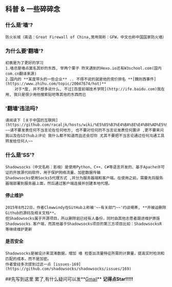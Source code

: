 ## 科普 & 一些碎碎念
### 什么是'墙'?
    防火长城（英语：Great Firewall of China,常用简称：GFW，中文也称中国国家防火墙）
### 为什么要'翻墙'?
    初衷是为了更好的学习
    1.墙总是墙点莫名其妙的东西, 举两个栗子 昨天遇到的Hexo.io还有W3school.com(国内com.cn翻译来源)
    2.国内的 **某度带头的一些企业** .. 不得不说的就是他的竞价排名 **[魏则西事件](https://www.zhihu.com/topic/20047674/hot)**
        对于*度, 并不想多说什么, 不过[百度前端技术学院](http://ife.baidu.com)我在用, 我只是很少用他搜索贴吧等其他的东西而已
### '翻墙'违法吗?
    请阅读下 [关于中国的互联网](https://github.com/racaljk/hosts/wiki/%E5%85%B3%E4%BA%8E%E4%B8%AD%E5%9B%BD%E7%9A%84%E4%BA%92%E8%81%94%E7%BD%91)
    ~~请不要发表任何不当言论在任何地方, 也不要对任何的不当言论发表任何置评 ,更不要来问我以及在GIthub上评论 我什么都不知道而且还会怼你 尤其不要把不当言论通过任何沟通工具转发给任何人~~
### 什么是'SS'?
    Shadowsocks（中文名称：影梭）是使用Python、C++、C#等语言开发的、基于Apache许可证的开放源代码软件，用于保护网络流量、加密数据传输
    Shadowsocks使用Socks5代理方式 ,并分为服务器端和客户端。在使用之前，需要先将服务器端部署到服务器上面，然后通过客户端连接并创建本地代理。
#### **停止维护**
    2015年8月22日，作者Clowwindy在GitHub上称被'~~有关部门~~'约谈喝茶, **并被迫删除Github的源码及相关文档**。
    但Shadowsocks属于开源项目，所以删除前已经有人备份，同时由其他志愿者跟进维护原版 Shadowsocks 客户端，而其他基于Shadowsocks项目的第三方项目比如：ShadowsocksR 等继续维护更新
#### **是否安全**
    Shadowsocks是被设计来混淆数据，增加 墙 检查出流量特征所需的计算量，提高实时检测和匹配的成本，而不是加密。
    作者曾经多次提到过这一点 [issues-169](https://github.com/shadowsocks/shadowsocks/issues/169)

##先写到这里
    累了,有什么疑问可以发**[Gmail](mailto:Ciefdx@gmail.com)**
    **记得点Star!!!!!**
